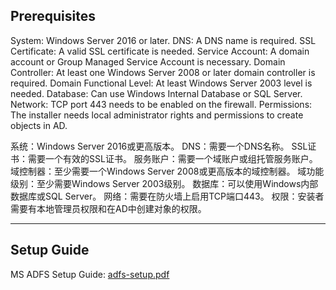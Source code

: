 
## Prerequisites ##

System: Windows Server 2016 or later.
DNS: A DNS name is required.
SSL Certificate: A valid SSL certificate is needed.
Service Account: A domain account or Group Managed Service Account is necessary.
Domain Controller: At least one Windows Server 2008 or later domain controller is required.
Domain Functional Level: At least Windows Server 2003 level is needed.
Database: Can use Windows Internal Database or SQL Server.
Network: TCP port 443 needs to be enabled on the firewall.
Permissions: The installer needs local administrator rights and permissions to create objects in AD.

系统：Windows Server 2016或更高版本。
DNS：需要一个DNS名称。
SSL证书：需要一个有效的SSL证书。
服务账户：需要一个域账户或组托管服务账户。
域控制器：至少需要一个Windows Server 2008或更高版本的域控制器。
域功能级别：至少需要Windows Server 2003级别。
数据库：可以使用Windows内部数据库或SQL Server。
网络：需要在防火墙上启用TCP端口443。
权限：安装者需要有本地管理员权限和在AD中创建对象的权限。

----------

## Setup Guide ##

MS ADFS Setup Guide: [adfs-setup.pdf](https://github.com/user-attachments/files/17540098/adfs-setup.pdf)

